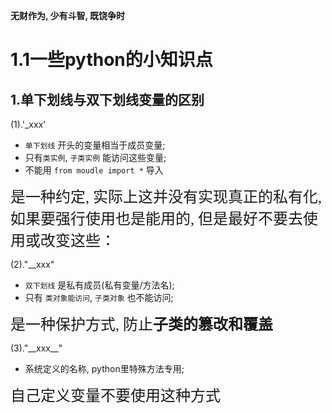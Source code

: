 **无财作为, 少有斗智, 既饶争时**

1.1一些python的小知识点
=========================

## 1.单下划线与双下划线变量的区别

(1).'_xxx'

- `单下划线` 开头的变量相当于成员变量;
- 只有`类实例`, `子类实例` 能访问这些变量;
- 不能用 `from moudle import *` 导入


<font face="KaiTi" size=5>是一种约定, 实际上这并没有实现真正的私有化, 如果要强行使用也是能用的, 但是最好不要去使用或改变这些：</font>

(2)."__xxx"
 
- `双下划线` 是私有成员(私有变量/方法名);
- 只有 `类对象能访问`, `子类对象` 也不能访问;


<font face="KaiTi" size=5>是一种保护方式, 防止**子类的篡改和覆盖**</font>

(3)."\_\_xxx__"

- 系统定义的名称, python里特殊方法专用;


<font face="KaiTi" size=5>自己定义变量不要使用这种方式</font>


